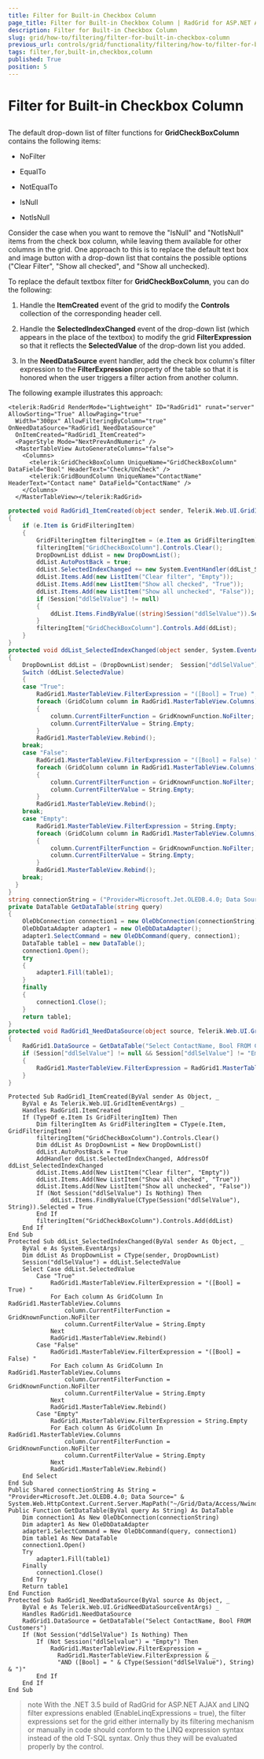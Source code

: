 ```yaml
---
title: Filter for Built-in Checkbox Column
page_title: Filter for Built-in Checkbox Column | RadGrid for ASP.NET AJAX Documentation
description: Filter for Built-in Checkbox Column
slug: grid/how-to/filtering/filter-for-built-in-checkbox-column
previous_url: controls/grid/functionality/filtering/how-to/filter-for-built-in-checkbox-column
tags: filter,for,built-in,checkbox,column
published: True
position: 5
---
```


# Filter for Built-in Checkbox Column



##

The default drop-down list of filter functions for **GridCheckBoxColumn** contains the following items:

* NoFilter

* EqualTo

* NotEqualTo

* IsNull

* NotIsNull

Consider the case when you want to remove the "IsNull" and "NotIsNull" items from the check box column, while leaving them available for other columns in the grid. One approach to this is to replace the default text box and image button with a drop-down list that contains the possible options ("Clear Filter", "Show all checked", and "Show all unchecked).

To replace the default textbox filter for **GridCheckBoxColumn**, you can do the following:

1. Handle the **ItemCreated** event of the grid to modify the **Controls** collection of the corresponding header cell.

1. Handle the **SelectedIndexChanged** event of the drop-down list (which appears in the place of the textbox) to modify the grid **FilterExpression** so that it reflects the **SelectedValue** of the drop-down list you added.

1. In the **NeedDataSource** event handler, add the check box column's filter expression to the **FilterExpression** property of the table so that it is honored when the user triggers a filter action from another column.

The following example illustrates this approach:



````ASP.NET
<telerik:RadGrid RenderMode="Lightweight" ID="RadGrid1" runat="server" AllowSorting="True" AllowPaging="true"
  Width="300px" AllowFilteringByColumn="true" OnNeedDataSource="RadGrid1_NeedDataSource"
  OnItemCreated="RadGrid1_ItemCreated">
  <PagerStyle Mode="NextPrevAndNumeric" />
  <MasterTableView AutoGenerateColumns="false">
    <Columns>
      <telerik:GridCheckBoxColumn UniqueName="GridCheckBoxColumn" DataField="Bool" HeaderText="Check/UnCheck" />
      <telerik:GridBoundColumn UniqueName="ContactName" HeaderText="Contact name" DataField="ContactName" />
    </Columns>
  </MasterTableView></telerik:RadGrid>
````
````C#
protected void RadGrid1_ItemCreated(object sender, Telerik.Web.UI.GridItemEventArgs e)
{
    if (e.Item is GridFilteringItem)
    {
        GridFilteringItem filteringItem = (e.Item as GridFilteringItem);
        filteringItem["GridCheckBoxColumn"].Controls.Clear();
        DropDownList ddList = new DropDownList();
        ddList.AutoPostBack = true;
        ddList.SelectedIndexChanged += new System.EventHandler(ddList_SelectedIndexChanged);
        ddList.Items.Add(new ListItem("Clear filter", "Empty"));
        ddList.Items.Add(new ListItem("Show all checked", "True"));
        ddList.Items.Add(new ListItem("Show all unchecked", "False"));
        if (Session["ddlSelValue"] != null)
        {
            ddList.Items.FindByValue((string)Session("ddlSelValue")).Selected = true;
        }
        filteringItem["GridCheckBoxColumn"].Controls.Add(ddList);
    }
}
protected void ddList_SelectedIndexChanged(object sender, System.EventArgs e)
{
    DropDownList ddList = (DropDownList)sender;  Session["ddlSelValue"] = ddList.SelectedValue;
    Switch (ddList.SelectedValue)  
    {
    case "True":
        RadGrid1.MasterTableView.FilterExpression = "([Bool] = True) ";
        foreach (GridColumn column in RadGrid1.MasterTableView.Columns)      
        {         
            column.CurrentFilterFunction = GridKnownFunction.NoFilter;         
            column.CurrentFilterValue = String.Empty;      
        }      
        RadGrid1.MasterTableView.Rebind();      
    break;
    case "False":    
        RadGrid1.MasterTableView.FilterExpression = "([Bool] = False) ";    
        foreach (GridColumn column in RadGrid1.MasterTableView.Columns)    
        {       
            column.CurrentFilterFunction = GridKnownFunction.NoFilter;    
            column.CurrentFilterValue = String.Empty;   
        }     
        RadGrid1.MasterTableView.Rebind();
    break;
    case "Empty":  
        RadGrid1.MasterTableView.FilterExpression = String.Empty;
        foreach (GridColumn column in RadGrid1.MasterTableView.Columns)  
        {     
            column.CurrentFilterFunction = GridKnownFunction.NoFilter;    
            column.CurrentFilterValue = String.Empty;      
        }   
        RadGrid1.MasterTableView.Rebind();     
    break;
  }
}
string connectionString = ("Provider=Microsoft.Jet.OLEDB.4.0; Data Source=" + System.Web.HttpContext.Current.Server.MapPath("~/App_Data/Nwind.mdb"));
private DataTable GetDataTable(string query)
{
    OleDbConnection connection1 = new OleDbConnection(connectionString);
    OleDbDataAdapter adapter1 = new OleDbDataAdapter();
    adapter1.SelectCommand = new OleDbCommand(query, connection1);
    DataTable table1 = new DataTable();
    connection1.Open();
    try
    {
        adapter1.Fill(table1);
    }
    finally
    {
        connection1.Close();
    }
    return table1;
}
protected void RadGrid1_NeedDataSource(object source, Telerik.Web.UI.GridNeedDataSourceEventArgs e)
{
    RadGrid1.DataSource = GetDataTable("Select ContactName, Bool FROM Customers");
    if (Session["ddlSelValue"] != null && Session["ddlSelValue"] != "Empty")
    {
        RadGrid1.MasterTableView.FilterExpression = RadGrid1.MasterTableView.FilterExpression + "AND ([Bool] = " + (string)Session("ddlSelValue") + ")";
    }
}

````
````VB
Protected Sub RadGrid1_ItemCreated(ByVal sender As Object, _
    ByVal e As Telerik.Web.UI.GridItemEventArgs) _
    Handles RadGrid1.ItemCreated
    If (TypeOf e.Item Is GridFilteringItem) Then
        Dim filteringItem As GridFilteringItem = CType(e.Item, GridFilteringItem)
        filteringItem("GridCheckBoxColumn").Controls.Clear()
        Dim ddList As DropDownList = New DropDownList()
        ddList.AutoPostBack = True
        AddHandler ddList.SelectedIndexChanged, AddressOf ddList_SelectedIndexChanged
        ddList.Items.Add(New ListItem("Clear filter", "Empty"))
        ddList.Items.Add(New ListItem("Show all checked", "True"))
        ddList.Items.Add(New ListItem("Show all unchecked", "False"))
        If (Not Session("ddlSelValue") Is Nothing) Then
            ddList.Items.FindByValue(CType(Session("ddlSelValue"), String)).Selected = True
        End If
        filteringItem("GridCheckBoxColumn").Controls.Add(ddList)
    End If
End Sub
Protected Sub ddList_SelectedIndexChanged(ByVal sender As Object, _
    ByVal e As System.EventArgs)
    Dim ddList As DropDownList = CType(sender, DropDownList)
    Session("ddlSelValue") = ddList.SelectedValue
    Select Case ddList.SelectedValue
        Case "True"
            RadGrid1.MasterTableView.FilterExpression = "([Bool] = True) "
            For Each column As GridColumn In RadGrid1.MasterTableView.Columns
                column.CurrentFilterFunction = GridKnownFunction.NoFilter
                column.CurrentFilterValue = String.Empty
            Next
            RadGrid1.MasterTableView.Rebind()
        Case "False"
            RadGrid1.MasterTableView.FilterExpression = "([Bool] = False) "
            For Each column As GridColumn In RadGrid1.MasterTableView.Columns
                column.CurrentFilterFunction = GridKnownFunction.NoFilter
                column.CurrentFilterValue = String.Empty
            Next
            RadGrid1.MasterTableView.Rebind()
        Case "Empty"
            RadGrid1.MasterTableView.FilterExpression = String.Empty
            For Each column As GridColumn In RadGrid1.MasterTableView.Columns
                column.CurrentFilterFunction = GridKnownFunction.NoFilter
                column.CurrentFilterValue = String.Empty
            Next
            RadGrid1.MasterTableView.Rebind()
    End Select
End Sub
Public Shared connectionString As String = "Provider=Microsoft.Jet.OLEDB.4.0; Data Source=" & System.Web.HttpContext.Current.Server.MapPath("~/Grid/Data/Access/Nwind.mdb")
Public Function GetDataTable(ByVal query As String) As DataTable
    Dim connection1 As New OleDbConnection(connectionString)
    Dim adapter1 As New OleDbDataAdapter
    adapter1.SelectCommand = New OleDbCommand(query, connection1)
    Dim table1 As New DataTable
    connection1.Open()
    Try
        adapter1.Fill(table1)
    Finally
        connection1.Close()
    End Try
    Return table1
End Function
Protected Sub RadGrid1_NeedDataSource(ByVal source As Object, _
    ByVal e As Telerik.Web.UI.GridNeedDataSourceEventArgs) _
    Handles RadGrid1.NeedDataSource
    RadGrid1.DataSource = GetDataTable("Select ContactName, Bool FROM Customers")
    If (Not Session("ddlSelValue") Is Nothing) Then
        If (Not Session("ddlSelvalue") = "Empty") Then
            RadGrid1.MasterTableView.FilterExpression = _
              RadGrid1.MasterTableView.FilterExpression & _
              "AND ([Bool] = " & CType(Session("ddlSelValue"), String) & ")"
        End If
    End If
End Sub
````


>note With the .NET 3.5 build of RadGrid for ASP.NET AJAX and LINQ filter expressions enabled (EnableLinqExpressions = true), the filter expressions set for the grid either internally by its filtering mechanism or manually in code should conform to the LINQ expression syntax instead of the old T-SQL syntax. Only thus they will be evaluated properly by the control.
>

